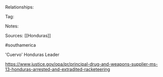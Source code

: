 
Relationships:

Tag:

Notes:

Sources:
[[Honduras]]

#southamerica 

'Cuervo'
Honduras Leader

https://www.justice.gov/opa/pr/principal-drug-and-weapons-supplier-ms-13-honduras-arrested-and-extradited-racketeering